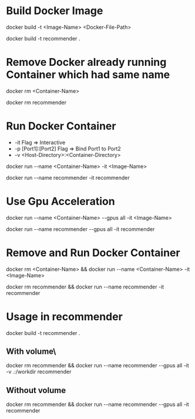 # Build Docker Image
docker build -t \<Image-Name> \<Docker-File-Path>

docker build -t recommender .

# Remove Docker already running Container which had same name
docker rm \<Container-Name>

docker rm recommender

# Run Docker Container
* -it Flag => Interactive
* -p [Port1]:[Port2] Flag => Bind Port1 to Port2
* -v \<Host-Directory>:\<Container-Directory>

docker run --name \<Container-Name> -it \<Image-Name>

docker run --name recommender -it recommender

# Use Gpu Acceleration
docker run --name \<Container-Name> --gpus all -it \<Image-Name>

docker run --name recommender --gpus all -it recommender

# Remove and Run Docker Container
docker rm \<Container-Name> && docker run --name \<Container-Name> -it \<Image-Name>

docker rm recommender && docker run --name recommender -it recommender

# Usage in recommender

docker build -t recommender .

## With volume\
docker rm recommender && docker run --name recommender --gpus all -it -v .:/workdir recommender
## Without volume
docker rm recommender && docker run --name recommender --gpus all -it recommender
